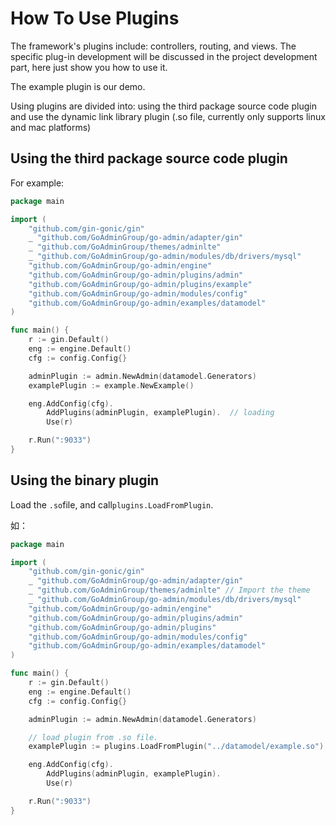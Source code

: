 # How To Use Plugins

The framework's plugins include: controllers, routing, and views. The specific plug-in development will be discussed in the project development part, here just show you how to use it.

The example plugin is our demo.

Using plugins are divided into: using the third package source code plugin and use the dynamic link library plugin \(.so file, currently only supports linux and mac platforms\)

## Using the third package source code plugin

For example:

```go
package main

import (
    "github.com/gin-gonic/gin"
    _ "github.com/GoAdminGroup/go-admin/adapter/gin"
    _ "github.com/GoAdminGroup/themes/adminlte"
    _ "github.com/GoAdminGroup/go-admin/modules/db/drivers/mysql"
    "github.com/GoAdminGroup/go-admin/engine"
    "github.com/GoAdminGroup/go-admin/plugins/admin"
    "github.com/GoAdminGroup/go-admin/plugins/example"
    "github.com/GoAdminGroup/go-admin/modules/config"
    "github.com/GoAdminGroup/go-admin/examples/datamodel"
)

func main() {
    r := gin.Default()
    eng := engine.Default()
    cfg := config.Config{}

    adminPlugin := admin.NewAdmin(datamodel.Generators)
    examplePlugin := example.NewExample()

    eng.AddConfig(cfg).
        AddPlugins(adminPlugin, examplePlugin).  // loading
        Use(r)

    r.Run(":9033")
}
```

## Using the binary plugin

Load the `.so`file, and call`plugins.LoadFromPlugin`.

如：

```go
package main

import (
    "github.com/gin-gonic/gin"
    _ "github.com/GoAdminGroup/go-admin/adapter/gin"
    _ "github.com/GoAdminGroup/themes/adminlte" // Import the theme
    _ "github.com/GoAdminGroup/go-admin/modules/db/drivers/mysql"
    "github.com/GoAdminGroup/go-admin/engine"
    "github.com/GoAdminGroup/go-admin/plugins/admin"
    "github.com/GoAdminGroup/go-admin/plugins"
    "github.com/GoAdminGroup/go-admin/modules/config"
    "github.com/GoAdminGroup/go-admin/examples/datamodel"
)

func main() {
    r := gin.Default()
    eng := engine.Default()
    cfg := config.Config{}

    adminPlugin := admin.NewAdmin(datamodel.Generators)

    // load plugin from .so file.
    examplePlugin := plugins.LoadFromPlugin("../datamodel/example.so")

    eng.AddConfig(cfg).
        AddPlugins(adminPlugin, examplePlugin).
        Use(r)

    r.Run(":9033")
}
```

